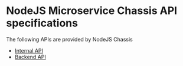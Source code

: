 # NodeJS Microservice Chassis API specifications

The following APIs are provided by NodeJS Chassis

- [Internal API](/docs/api/markdown/ui.internal.md)
- [Backend API](/docs/api/markdown/ui.backend.md)

